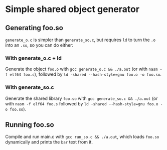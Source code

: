 # Simple shared object generator

## Generating foo.so

`generate_o.c` is simpler than `generate_so.c`, but requires `ld` to turn the `.o` into an `.so`, so you can do either:

### With generate_o.c + ld

Generate the object `foo.o` with `gcc generate_o.c && ./a.out` (or with `nasm -f elf64 foo.s`), followed by `ld -shared --hash-style=gnu foo.o -o foo.so`.

### With generate_so.c

Generate the shared library `foo.so` with `gcc generate_so.c && ./a.out` (or with `nasm -f elf64 foo.s` followed by `ld -shared --hash-style=gnu foo.o -o foo.so`).

## Running foo.so

Compile and run main.c with `gcc run_so.c && ./a.out`, which loads `foo.so` dynamically and prints the `bar` text from it.

